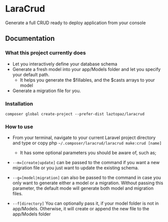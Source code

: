 # LaraCrud
Generate a full CRUD ready to deploy application from your console
## Documentation

### What this project currently does
- Let you interactively define your database schema
- Generate a fresh model into your app/Models folder and let you specify your default path.
  - It helps you generate the $fillables, and the $casts arrays to your model
- Generate a migration file for you.

### Installation
`composer global create-project --prefer-dist laztopaz/laracrud`

### How to use
- From your terminal, navigate to your current Laravel project directory and type or copy php `~/.composer/laracrud/laracrud make:crud [name]`
  - It has some optional parameters you should be aware of, such as;

- `--m=[create|update]` can be passed to the command if you want a new migration file or you just
want to update the existing schema.
- `--g=[model|migration]` can also be passed to the command in case you only want to generate either
a model or a migration. Without passing this parameter, the default mode will generate
both model and migration files.

- `--f[directory]` You can optionally pass it, if your model folder is not in app/Models. Otherwise, it will create or append 
the new file to the app/Models folder
